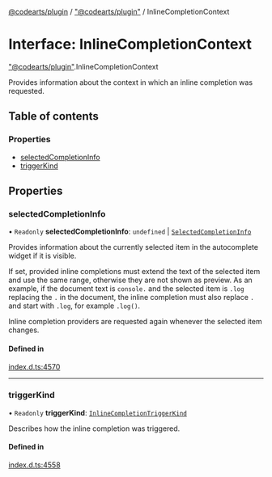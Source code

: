 [@codearts/plugin](../README.md) / ["@codearts/plugin"](../modules/_codearts_plugin_.md) / InlineCompletionContext

# Interface: InlineCompletionContext

["@codearts/plugin"](../modules/_codearts_plugin_.md).InlineCompletionContext

Provides information about the context in which an inline completion was requested.

## Table of contents

### Properties

- [selectedCompletionInfo](codearts_plugin_.InlineCompletionContext.md#selectedcompletioninfo)
- [triggerKind](codearts_plugin_.InlineCompletionContext.md#triggerkind)

## Properties

### selectedCompletionInfo

• `Readonly` **selectedCompletionInfo**: `undefined` \| [`SelectedCompletionInfo`](codearts_plugin_.SelectedCompletionInfo.md)

Provides information about the currently selected item in the autocomplete widget if it is visible.

If set, provided inline completions must extend the text of the selected item
and use the same range, otherwise they are not shown as preview.
As an example, if the document text is `console.` and the selected item is `.log` replacing the `.` in the document,
the inline completion must also replace `.` and start with `.log`, for example `.log()`.

Inline completion providers are requested again whenever the selected item changes.

#### Defined in

[index.d.ts:4570](https://github.com/huaweicloud/cloudide-plugin-api/blob/a055dd0/index.d.ts#L4570)

___

### triggerKind

• `Readonly` **triggerKind**: [`InlineCompletionTriggerKind`](../enums/codearts_plugin_.InlineCompletionTriggerKind.md)

Describes how the inline completion was triggered.

#### Defined in

[index.d.ts:4558](https://github.com/huaweicloud/cloudide-plugin-api/blob/a055dd0/index.d.ts#L4558)
